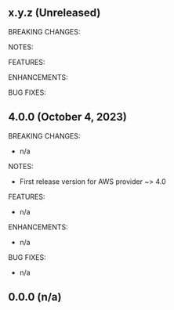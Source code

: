 ## x.y.z (Unreleased)

BREAKING CHANGES:

NOTES:

FEATURES:

ENHANCEMENTS:

BUG FIXES:



## 4.0.0 (October  4, 2023)

BREAKING CHANGES:
* n/a

NOTES:
* First release version for AWS provider ~> 4.0

FEATURES:
* n/a

ENHANCEMENTS:
* n/a

BUG FIXES:
* n/a

## 0.0.0 (n/a)
